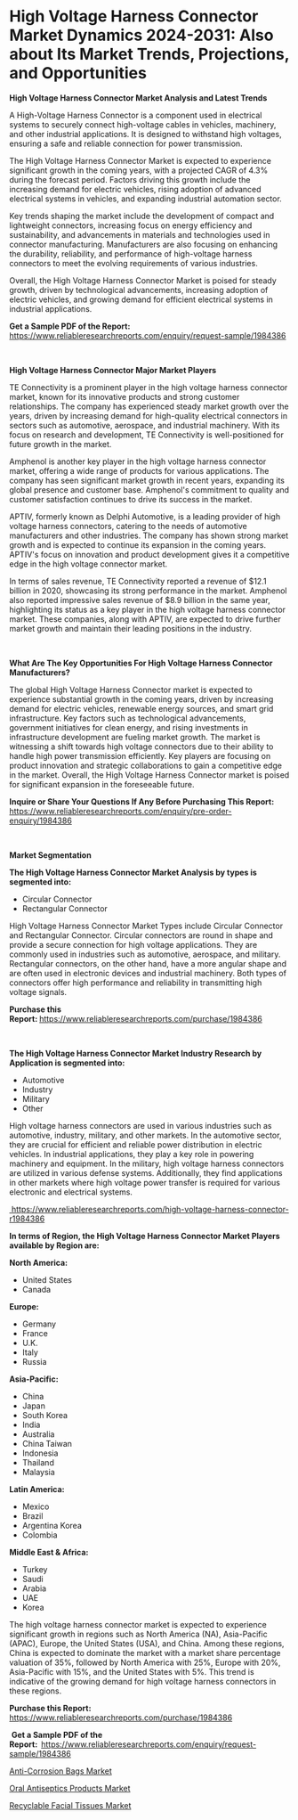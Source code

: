 <p><h1>High Voltage Harness Connector Market Dynamics 2024-2031: Also about Its Market Trends, Projections, and Opportunities</h1></p><p><strong>High Voltage Harness Connector Market Analysis and Latest Trends</strong></p>
<p><p>A High-Voltage Harness Connector is a component used in electrical systems to securely connect high-voltage cables in vehicles, machinery, and other industrial applications. It is designed to withstand high voltages, ensuring a safe and reliable connection for power transmission.</p><p>The High Voltage Harness Connector Market is expected to experience significant growth in the coming years, with a projected CAGR of 4.3% during the forecast period. Factors driving this growth include the increasing demand for electric vehicles, rising adoption of advanced electrical systems in vehicles, and expanding industrial automation sector.</p><p>Key trends shaping the market include the development of compact and lightweight connectors, increasing focus on energy efficiency and sustainability, and advancements in materials and technologies used in connector manufacturing. Manufacturers are also focusing on enhancing the durability, reliability, and performance of high-voltage harness connectors to meet the evolving requirements of various industries.</p><p>Overall, the High Voltage Harness Connector Market is poised for steady growth, driven by technological advancements, increasing adoption of electric vehicles, and growing demand for efficient electrical systems in industrial applications.</p></p>
<p><strong>Get a Sample PDF of the Report:&nbsp;</strong> <a href="https://www.reliableresearchreports.com/enquiry/request-sample/1984386">https://www.reliableresearchreports.com/enquiry/request-sample/1984386</a></p>
<p>&nbsp;</p>
<p><strong>High Voltage Harness Connector Major Market Players</strong></p>
<p><p>TE Connectivity is a prominent player in the high voltage harness connector market, known for its innovative products and strong customer relationships. The company has experienced steady market growth over the years, driven by increasing demand for high-quality electrical connectors in sectors such as automotive, aerospace, and industrial machinery. With its focus on research and development, TE Connectivity is well-positioned for future growth in the market.</p><p>Amphenol is another key player in the high voltage harness connector market, offering a wide range of products for various applications. The company has seen significant market growth in recent years, expanding its global presence and customer base. Amphenol's commitment to quality and customer satisfaction continues to drive its success in the market.</p><p>APTIV, formerly known as Delphi Automotive, is a leading provider of high voltage harness connectors, catering to the needs of automotive manufacturers and other industries. The company has shown strong market growth and is expected to continue its expansion in the coming years. APTIV's focus on innovation and product development gives it a competitive edge in the high voltage connector market.</p><p>In terms of sales revenue, TE Connectivity reported a revenue of $12.1 billion in 2020, showcasing its strong performance in the market. Amphenol also reported impressive sales revenue of $8.9 billion in the same year, highlighting its status as a key player in the high voltage harness connector market. These companies, along with APTIV, are expected to drive further market growth and maintain their leading positions in the industry.</p></p>
<p>&nbsp;</p>
<p><strong>What Are The Key Opportunities For High Voltage Harness Connector Manufacturers?</strong></p>
<p><p>The global High Voltage Harness Connector market is expected to experience substantial growth in the coming years, driven by increasing demand for electric vehicles, renewable energy sources, and smart grid infrastructure. Key factors such as technological advancements, government initiatives for clean energy, and rising investments in infrastructure development are fueling market growth. The market is witnessing a shift towards high voltage connectors due to their ability to handle high power transmission efficiently. Key players are focusing on product innovation and strategic collaborations to gain a competitive edge in the market. Overall, the High Voltage Harness Connector market is poised for significant expansion in the foreseeable future.</p></p>
<p><strong>Inquire or Share Your Questions If Any Before Purchasing This Report:</strong> <a href="https://www.reliableresearchreports.com/enquiry/pre-order-enquiry/1984386">https://www.reliableresearchreports.com/enquiry/pre-order-enquiry/1984386</a></p>
<p>&nbsp;</p>
<p><strong>Market Segmentation</strong></p>
<p><strong>The High Voltage Harness Connector Market Analysis by types is segmented into:</strong></p>
<p><ul><li>Circular Connector</li><li>Rectangular Connector</li></ul></p>
<p><p>High Voltage Harness Connector Market Types include Circular Connector and Rectangular Connector. Circular connectors are round in shape and provide a secure connection for high voltage applications. They are commonly used in industries such as automotive, aerospace, and military. Rectangular connectors, on the other hand, have a more angular shape and are often used in electronic devices and industrial machinery. Both types of connectors offer high performance and reliability in transmitting high voltage signals.</p></p>
<p><strong>Purchase this Report:&nbsp;</strong><a href="https://www.reliableresearchreports.com/purchase/1984386">https://www.reliableresearchreports.com/purchase/1984386</a></p>
<p>&nbsp;</p>
<p><strong>The High Voltage Harness Connector Market Industry Research by Application is segmented into:</strong></p>
<p><ul><li>Automotive</li><li>Industry</li><li>Military</li><li>Other</li></ul></p>
<p><p>High voltage harness connectors are used in various industries such as automotive, industry, military, and other markets. In the automotive sector, they are crucial for efficient and reliable power distribution in electric vehicles. In industrial applications, they play a key role in powering machinery and equipment. In the military, high voltage harness connectors are utilized in various defense systems. Additionally, they find applications in other markets where high voltage power transfer is required for various electronic and electrical systems.</p></p>
<p><a href="https://www.reliableresearchreports.com/high-voltage-harness-connector-r1984386">&nbsp;https://www.reliableresearchreports.com/high-voltage-harness-connector-r1984386</a></p>
<p><strong>In terms of Region, the High Voltage Harness Connector Market Players available by Region are:</strong></p>
<p>
    <p> <strong> North America: </strong>
        <ul>
            <li>United States</li>
            <li>Canada</li>
        </ul>
        </p> 
    <p> <strong> Europe: </strong>
        <ul>
            <li>Germany</li>
            <li>France</li>
            <li>U.K.</li>
            <li>Italy</li>
            <li>Russia</li>
        </ul>
        </p> 
    <p> <strong> Asia-Pacific: </strong>
        <ul>
            <li>China</li>
            <li>Japan</li>
            <li>South Korea</li>
            <li>India</li>
            <li>Australia</li>
            <li>China Taiwan</li>
            <li>Indonesia</li>
            <li>Thailand</li>
            <li>Malaysia</li>
        </ul>
        </p> 
    <p> <strong> Latin America: </strong>
        <ul>
            <li>Mexico</li>
            <li>Brazil</li>
            <li>Argentina Korea</li>
            <li>Colombia</li>
        </ul>
        </p> 
    <p> <strong> Middle East & Africa: </strong>
        <ul>
            <li>Turkey</li>
            <li>Saudi</li>
            <li>Arabia</li>
            <li>UAE</li>
            <li>Korea</li>
        </ul>
    </p>
    </p>
<p><p>The high voltage harness connector market is expected to experience significant growth in regions such as North America (NA), Asia-Pacific (APAC), Europe, the United States (USA), and China. Among these regions, China is expected to dominate the market with a market share percentage valuation of 35%, followed by North America with 25%, Europe with 20%, Asia-Pacific with 15%, and the United States with 5%. This trend is indicative of the growing demand for high voltage harness connectors in these regions.</p></p>
<p><strong>Purchase this Report: </strong><a href="https://www.reliableresearchreports.com/purchase/1984386">https://www.reliableresearchreports.com/purchase/1984386</a></p>
<p>&nbsp;<strong>Get a Sample PDF of the Report:&nbsp;&nbsp;</strong><a href="https://www.reliableresearchreports.com/enquiry/request-sample/1984386">https://www.reliableresearchreports.com/enquiry/request-sample/1984386</a></p>
<p><strong></strong></p>
<p><p><a href="https://github.com/gracielawharris42024/Market-Research-Report-List-1/blob/main/anti-corrosion-bags-market.md">Anti-Corrosion Bags Market</a></p><p><a href="https://github.com/chabibjrq/Market-Research-Report-List-1/blob/main/oral-antiseptics-products-market.md">Oral Antiseptics Products Market</a></p><p><a href="https://github.com/christianlarkinus/Market-Research-Report-List-1/blob/main/recyclable-facial-tissues-market.md">Recyclable Facial Tissues Market</a></p></p>